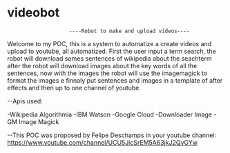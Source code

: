 # videobot
                        ----Robot to make and upload videos----
                        
  Welcome to my POC, this is a system to automatize a create videos and upload to youtube, all automatized. First the user input a term
  search, the robot will download somes sentences of wikipedia about the seachterm after the robot will download images about the key
  words of all the sentences, now with the images the robot will use the imagemagick to format the images e finnaly put sentences and
  images in a template of after effects and then up to one channel of youtube.
  
  --Apis used:
  
  -Wikipedia Algorithmia
  -IBM Watson
  -Google Cloud
  -Downloader Image
  -GM Image Magick
  
  --This POC was proposed by Felipe Deschamps in your youtube channel: https://www.youtube.com/channel/UCU5JicSrEM5A63jkJ2QvGYw
